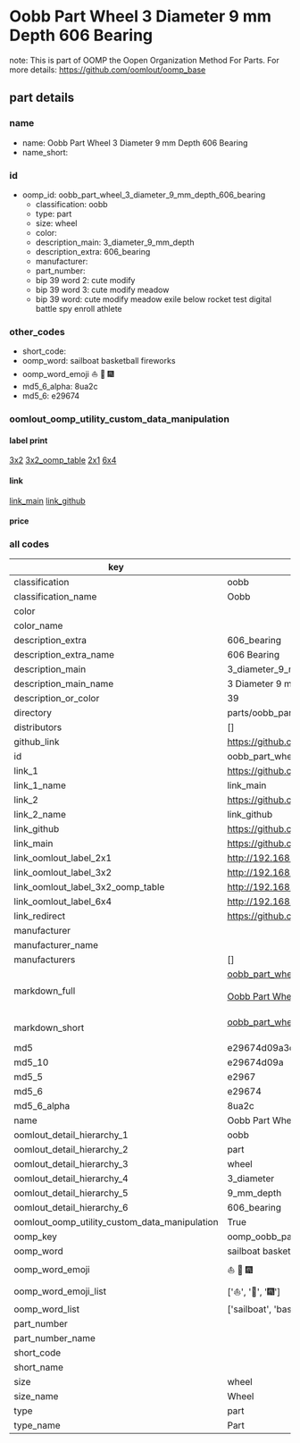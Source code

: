 # Oobb Part Wheel 3 Diameter 9 mm Depth 606 Bearing  

note: This is part of OOMP the Oopen Organization Method For Parts. For more details: https://github.com/oomlout/oomp_base

##  part details
  







### name
* name: Oobb Part Wheel 3 Diameter 9 mm Depth 606 Bearing
* name_short: 
### id
* oomp_id: oobb_part_wheel_3_diameter_9_mm_depth_606_bearing
  * classification: oobb
  * type: part
  * size: wheel
  * color: 
  * description_main: 3_diameter_9_mm_depth
  * description_extra: 606_bearing
  * manufacturer: 
  * part_number: 
  * bip 39 word 2: cute modify
  * bip 39 word 3: cute modify meadow
  * bip 39 word: cute modify meadow exile below rocket test digital battle spy enroll athlete

### other_codes
* short_code: 
* oomp_word: sailboat basketball fireworks
* oomp_word_emoji :sailboat: :basketball: :fireworks:
* md5_6_alpha: 8ua2c
* md5_6: e29674






### oomlout_oomp_utility_custom_data_manipulation
#### label print
[3x2](http://192.168.1.245:1112/?label=oomp%208ua2c)
[3x2_oomp_table](http://192.168.1.108:1112/?label=oomp%208ua2c)
[2x1](http://192.168.1.242:1112/?label=oomp%208ua2c)
[6x4](http://192.168.1.55:1112/?label=oomp%208ua2c)    

#### link

[link_main](https://github.com/oomlout/oomlout_oomp_version_1_messy/tree/main/parts/oobb_part_wheel_3_diameter_9_mm_depth_606_bearing) [link_github](https://github.com/oomlout/oomlout_oomp_version_1_messy/tree/main/parts/oobb_part_wheel_3_diameter_9_mm_depth_606_bearing)                             

#### price







### all codes 
| key | value |  
| --- | --- |  
| classification | oobb |  
| classification_name | Oobb |  
| color |  |  
| color_name |  |  
| description_extra | 606_bearing |  
| description_extra_name | 606 Bearing |  
| description_main | 3_diameter_9_mm_depth |  
| description_main_name | 3 Diameter 9 mm Depth |  
| description_or_color | 39 |  
| directory | parts/oobb_part_wheel_3_diameter_9_mm_depth_606_bearing |  
| distributors | [] |  
| github_link | https://github.com/oomlout/oomlout_oomp_part_src/tree/main/parts/oobb_part_wheel_3_diameter_9_mm_depth_606_bearing |  
| id | oobb_part_wheel_3_diameter_9_mm_depth_606_bearing |  
| link_1 | https://github.com/oomlout/oomlout_oomp_version_1_messy/tree/main/parts/oobb_part_wheel_3_diameter_9_mm_depth_606_bearing |  
| link_1_name | link_main |  
| link_2 | https://github.com/oomlout/oomlout_oomp_version_1_messy/tree/main/parts/oobb_part_wheel_3_diameter_9_mm_depth_606_bearing |  
| link_2_name | link_github |  
| link_github | https://github.com/oomlout/oomlout_oomp_version_1_messy/tree/main/parts/oobb_part_wheel_3_diameter_9_mm_depth_606_bearing |  
| link_main | https://github.com/oomlout/oomlout_oomp_version_1_messy/tree/main/parts/oobb_part_wheel_3_diameter_9_mm_depth_606_bearing |  
| link_oomlout_label_2x1 | http://192.168.1.242:1112/?label=oomp%208ua2c |  
| link_oomlout_label_3x2 | http://192.168.1.245:1112/?label=oomp%208ua2c |  
| link_oomlout_label_3x2_oomp_table | http://192.168.1.108:1112/?label=oomp%208ua2c |  
| link_oomlout_label_6x4 | http://192.168.1.55:1112/?label=oomp%208ua2c |  
| link_redirect | https://github.com/oomlout/oomlout_oomp_version_1_messy/tree/main/parts/oobb_part_wheel_3_diameter_9_mm_depth_606_bearing |  
| manufacturer |  |  
| manufacturer_name |  |  
| manufacturers | [] |  
| markdown_full | [oobb_part_wheel_3_diameter_9_mm_depth_606_bearing](none)<br>[](none)<br>[Oobb Part Wheel 3 Diameter 9 Mm Depth 606 Bearing](none)<br><br> |  
| markdown_short | [oobb_part_wheel_3_diameter_9_mm_depth_606_bearing](none)<br><br> |  
| md5 | e29674d09a3dfbf2ed8a64fb1363a9b5 |  
| md5_10 | e29674d09a |  
| md5_5 | e2967 |  
| md5_6 | e29674 |  
| md5_6_alpha | 8ua2c |  
| name | Oobb Part Wheel 3 Diameter 9 mm Depth 606 Bearing |  
| oomlout_detail_hierarchy_1 | oobb |  
| oomlout_detail_hierarchy_2 | part |  
| oomlout_detail_hierarchy_3 | wheel |  
| oomlout_detail_hierarchy_4 | 3_diameter |  
| oomlout_detail_hierarchy_5 | 9_mm_depth |  
| oomlout_detail_hierarchy_6 | 606_bearing |  
| oomlout_oomp_utility_custom_data_manipulation | True |  
| oomp_key | oomp_oobb_part_wheel_3_diameter_9_mm_depth_606_bearing |  
| oomp_word | sailboat basketball fireworks |  
| oomp_word_emoji | :sailboat: :basketball: :fireworks: |  
| oomp_word_emoji_list | [':sailboat:', ':basketball:', ':fireworks:'] |  
| oomp_word_list | ['sailboat', 'basketball', 'fireworks'] |  
| part_number |  |  
| part_number_name |  |  
| short_code |  |  
| short_name |  |  
| size | wheel |  
| size_name | Wheel |  
| type | part |  
| type_name | Part |  
